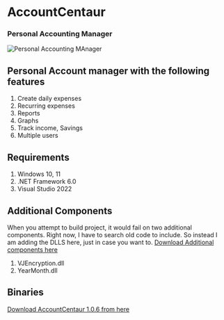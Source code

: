 # AccountCentaur
  ### Personal Accounting Manager
  
![Personal Accounting MAnager](https://drive.google.com/uc?export=view&id=1AoXAFrbDMyN0FfWPpkuH_EJXHIbQWz3t)

## Personal Account manager with the following features
1. Create daily expenses
2. Recurring expenses
3. Reports
4. Graphs
5. Track income, Savings
6. Multiple users

## Requirements
1. Windows 10, 11
2. .NET Framework 6.0
3. Visual Studio 2022

## Additional Components
When you attempt to build project, it would fail on two additional components. Right now, I have to search old code to include. So instead I am adding the DLLS here, just in case you want to. 
[Download Additional components here](https://app.box.com/s/pkk0r1nyylb6albi13x4z9pqfqws6zbs)
1. VJEncryption.dll
2. YearMonth.dll


## Binaries
[Download AccountCentaur 1.0.6 from here](https://vijaysridhara.gumroad.com/l/ac)
